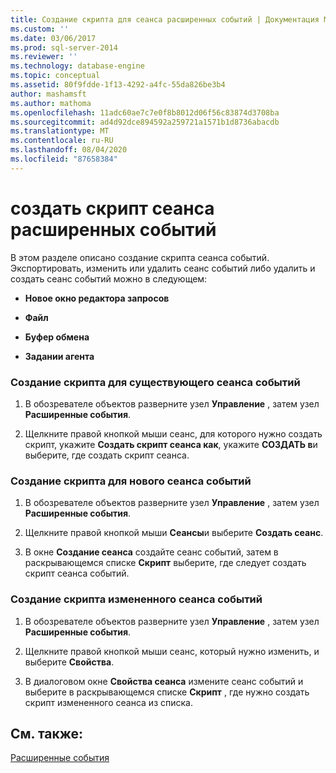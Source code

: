 ```yaml
---
title: Создание скрипта для сеанса расширенных событий | Документация Майкрософт
ms.custom: ''
ms.date: 03/06/2017
ms.prod: sql-server-2014
ms.reviewer: ''
ms.technology: database-engine
ms.topic: conceptual
ms.assetid: 80f9fdde-1f13-4292-a4fc-55da826be3b4
author: mashamsft
ms.author: mathoma
ms.openlocfilehash: 11adc60ae7c7e0f8b8012d06f56c83874d3708ba
ms.sourcegitcommit: ad4d92dce894592a259721a1571b1d8736abacdb
ms.translationtype: MT
ms.contentlocale: ru-RU
ms.lasthandoff: 08/04/2020
ms.locfileid: "87658384"
---
```

# <a name="script-an-extended-event-session"></a>создать скрипт сеанса расширенных событий
  В этом разделе описано создание скрипта сеанса событий. Экспортировать, изменить или удалить сеанс событий либо удалить и создать сеанс событий можно в следующем:  
  
-   **Новое окно редактора запросов**  
  
-   **Файл**  
  
-   **Буфер обмена**  
  
-   **Задании агента**  
  
### <a name="to-script-an-existing-event-session"></a>Создание скрипта для существующего сеанса событий  
  
1.  В обозревателе объектов разверните узел **Управление** , затем узел **Расширенные события**.  
  
2.  Щелкните правой кнопкой мыши сеанс, для которого нужно создать скрипт, укажите **Создать скрипт сеанса как**, укажите **СОЗДАТЬ в**и выберите, где создать скрипт сеанса.  
  
### <a name="to-script-a-new-event-session"></a>Создание скрипта для нового сеанса событий  
  
1.  В обозревателе объектов разверните узел **Управление** , затем узел **Расширенные события**.  
  
2.  Щелкните правой кнопкой мыши **Сеансы**и выберите **Создать сеанс**.  
  
3.  В окне **Создание сеанса** создайте сеанс событий, затем в раскрывающемся списке **Скрипт** выберите, где следует создать скрипт сеанса событий.  
  
### <a name="to-script-a-modified-event-session"></a>Создание скрипта измененного сеанса событий  
  
1.  В обозревателе объектов разверните узел **Управление** , затем узел **Расширенные события**.  
  
2.  Щелкните правой кнопкой мыши сеанс, который нужно изменить, и выберите **Свойства**.  
  
3.  В диалоговом окне **Свойства сеанса** измените сеанс событий и выберите в раскрывающемся списке **Скрипт** , где нужно создать скрипт измененного сеанса из списка.  
  
## <a name="see-also"></a>См. также:  
 [Расширенные события](../relational-databases/extended-events/extended-events.md)  
  
  
